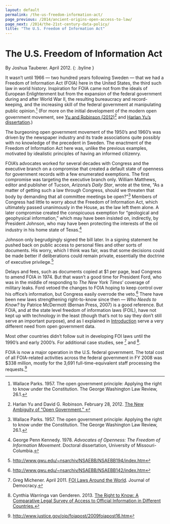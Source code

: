 ```yaml
--- 
layout: default
permalink: /the-us-freedom-information-act/
page_previous: /2014/ancient-origins-open-access-to-law/
page_next: /2014/the-21st-century-data-policy/
title: "The U.S. Freedom of Information Act"
---
```

The U.S. Freedom of Information Act
===================================

By Joshua Tauberer. April 2012.
{: .byline }


It wasn’t until 1966 — two hundred years following Sweden — that we had a <span>Freedom of Information Act</span> (FOIA) here in the United States, the third such law in world history. Inspiration for FOIA came not from the ideals of European Enlightenment but from the expansion of the federal government during and after World War II, the resulting bureaucracy and record-keeping, and the increasing skill of the federal government at manipulating public opinion.[^1] (For more on the initial development of the modern open government movement, see [Yu and Robinson (2012)](http://papers.ssrn.com/sol3/papers.cfm?abstract_id=2012489)[^2] and [Harlan Yu’s dissertation](http://www.cs.princeton.edu/{\textasciitilde}harlanyu/papers/harlanyu-dissertation.pdf).)

The burgeoning open government movement of the 1950’s and 1960’s was driven by the newspaper industry and its trade associations quite possibly with no knowledge of the precedent in Sweden. The enactment of the Freedom of Information Act here was, unlike the previous examples, motivated by idealistic principles of having an informed citizenry.

FOIA’s advocates worked for several decades with Congress and the executive branch on a compromise that created a default state of openness for government records with a few enumerated exemptions. The first compromise was targeting the executive branch only. William Matthews, editor and publisher of Tucson, Arizona’s *Daily Star*, wrote at the time, “As a matter of getting such a law through Congress, should we threaten that body by demanding that all committee meetings be open?”[^3] Members of Congress had little to worry about the Freedom of Information Act, which ultimately passed unanimously in the House, as the law left them alone. A later compromise created the conspicuous exemption for “geological and geophysical information,” which may have been insisted on, indirectly, by President Johnson, who may have been protecting the interests of the oil industry in his home state of Texas.[^4]

Johnson only begrudgingly signed the bill later. In a signing statement he pushed back on public access to personal files and other sorts of documents. His worry, which I think was fair, was that some decisions could be made better if deliberations could remain private, essentially the doctrine of executive privilege.[^5]

Delays and fees, such as documents copied at \$1 per page, lead Congress to amend FOIA in 1974. But that wasn’t a good time for President Ford, who was in the middle of responding to *The New York Times*’ coverage of military leaks. Ford vetoed the changes to FOIA hoping to keep control over his office’s information, but Congress easily overrode the veto.[^6] There have been new laws strengthening right-to-know since then — *Who Needs to Know?* by Patrice McDermott (Bernan Press, 2007) is a good reference. But FOIA, and at the state level freedom of information laws (FOIL), have not kept up with technology in the least (though that’s not to say they don’t still serve an important purpose), and as I explained in [Introduction](/2014/introduction/) serve a very different need from open government data.

Most other countries didn’t follow suit in developing FOI laws until the 1990’s and early 2000’s. For additional case studies, see [^7] and [^8].

FOIA is now a major operation in the U.S. federal government. The total cost of all FOIA-related activities across the federal government in FY 2008 was \$338 million, mostly for the 3,691 full-time-equivalent staff processing the requests.[^9]

[^1]: Wallace Parks. 1957. The open government principle: Applying the right to know under the Constitution. The George Washington Law Review, 26.1.

[^2]: Harlan Yu and David G. Robinson. February 28, 2012. [The New Ambiguity of “Open Government.” ](http://papers.ssrn.com/sol3/papers.cfm?abstract_id=2012489)

[^3]: Wallace Parks. 1957. The open government principle: Applying the right to know under the Constitution. The George Washington Law Review, 26.1.

[^4]: George Penn Kennedy. 1978. *Advocates of Openness: The Freedom of Information Movement*. Doctoral dissertation, University of Missouri-Columbia.

[^5]: <http://www.gwu.edu/~nsarchiv/NSAEBB/NSAEBB194/index.htm>

[^6]: <http://www.gwu.edu/~nsarchiv/NSAEBB/NSAEBB142/index.htm>

[^7]: Greg Michener. April 2011. [FOI Laws Around the World](http://gregmichener.com/11_22.2_Michener_pp_145-159-Journal_of_Democracy.pdf). Journal of Democracy.

[^8]: Cynthia Warringa van Genderen. 2013. [The Right to Know: A Comparative Legal Survey of Access to Official Information in Different Countries.](https://openaccess.leidenuniv.nl/bitstream/handle/1887/21564/Definitieve%20Master%20Thesis%20Cynthia%20Warringa-van%20Genderen%20s0712779.pdf)

[^9]: http://www.justice.gov/oip/foiapost/2009foiapost16.htm


